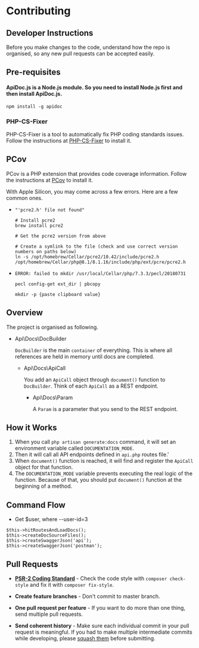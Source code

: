 # Contributing

## Developer Instructions

Before you make changes to the code, understand how the repo is organised, so any new pull requests can be accepted easily.

## Pre-requisites

#### ApiDoc.js is a Node.js module. So you need to install Node.js first and then install ApiDoc.js.

```
npm install -g apidoc
```

### PHP-CS-Fixer

PHP-CS-Fixer is a tool to automatically fix PHP coding standards issues. Follow the instructions at [PHP-CS-Fixer](https://cs.symfony.com/doc/installation.html) to install it.

## PCov

PCov is a PHP extension that provides code coverage information. Follow the instructions at [PCov](https://github.com/krakjoe/pcov/blob/develop/INSTALL.md) to install it.

With Apple Silicon, you may come across a few errors. Here are a few common ones.

- `"'pcre2.h' file not found"`

    ```
    # Install pcre2
    brew install pcre2
  
    # Get the pcre2 version from above
  
    # Create a symlink to the file (check and use correct version numbers on paths below)
    ln -s /opt/homebrew/Cellar/pcre2/10.42/include/pcre2.h /opt/homebrew/Cellar/php@8.1/8.1.16/include/php/ext/pcre/pcre2.h
    ```

- `ERROR: failed to mkdir /usr/local/Cellar/php/7.3.3/pecl/20180731`

	```
	pecl config-get ext_dir | pbcopy

	mkdir -p {paste clipboard value}
	```

## Overview

The project is organised as following.

- Api\Docs\DocBuilder
  
  `DocBuilder` is the main `container` of everything. This is where all references are held in memory until docs are completed.
  
    - Api\Docs\ApiCall
    
        You add an `ApiCall` object through `document()` function to `DocBuilder`. Think of each `ApiCall` as a REST endpoint.
        
        - Api\Docs\Param
        
            A `Param` is a parameter that you send to the REST endpoint.
            
## How it Works

1. When you call `php artisan generate:docs` command, it will set an environment variable called `DOCUMENTATION_MODE`.
2. Then it will call all API endpoints defined in `api.php` routes file.' 
3. When `document()` function is reached, it will find and register the `ApiCall` object for that function.
4. The `DOCUMENTATION_MODE` variable prevents executing the real logic of the function. Because of that, you should put `document()` function at the beginning of a method.

## Command Flow

- Get $user, where --user-id=3

```
$this->hitRoutesAndLoadDocs();
$this->createDocSourceFiles();
$this->createSwaggerJson('api');
$this->createSwaggerJson('postman');
```


## Pull Requests

- **[PSR-2 Coding Standard](https://github.com/php-fig/fig-standards/blob/master/accepted/PSR-2-coding-style-guide.md)** - Check the code style with `composer check-style` and fix it with `composer fix-style`.

- **Create feature branches** - Don't commit to master branch.

- **One pull request per feature** - If you want to do more than one thing, send multiple pull requests.

- **Send coherent history** - Make sure each individual commit in your pull request is meaningful. If you had to make multiple intermediate commits while developing, please [squash them](http://www.git-scm.com/book/en/v2/Git-Tools-Rewriting-History#Changing-Multiple-Commit-Messages) before submitting.
